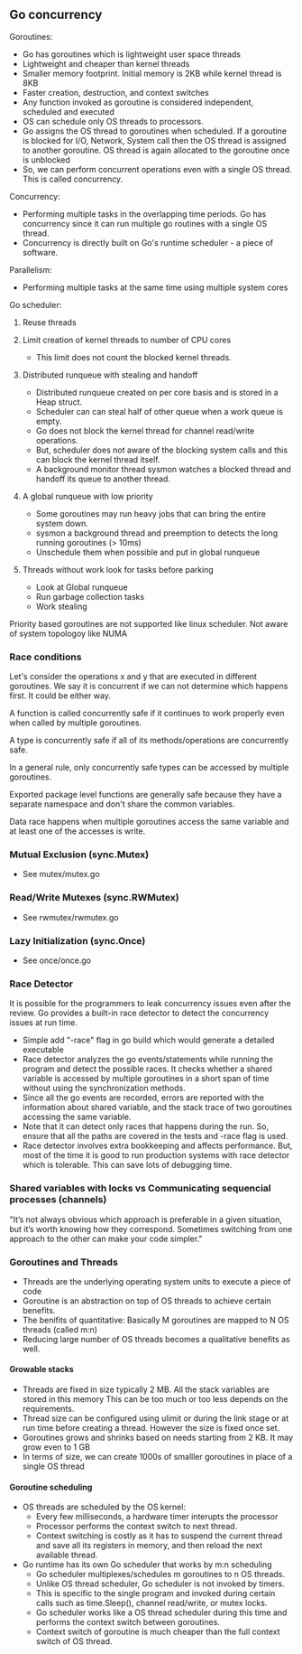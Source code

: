 ## Go concurrency

Goroutines:

  - Go has goroutines which is lightweight user space threads
  - Lightweight and cheaper than kernel threads
  - Smaller memory footprint. Initial memory is 2KB while kernel thread is 8KB
  - Faster creation, destruction, and context switches
  - Any function invoked as goroutine is considered independent, scheduled
    and executed
  - OS can schedule only OS threads to processors.
  - Go assigns the OS thread to goroutines when scheduled. If a goroutine is
    blocked for I/O, Network, System call then the OS thread is assigned to
    another goroutine. OS thread is again allocated to the goroutine once is
    unblocked
  - So, we can perform concurrent operations even with a single OS thread.
    This is called concurrency.

Concurrency:
  - Performing multiple tasks in the overlapping time periods. Go has
    concurrency since it can run multiple go routines with a single OS thread.
  - Concurrency is directly built on Go's runtime scheduler - a piece of software.

Parallelism:
  - Performing multiple tasks at the same time using multiple system cores

Go scheduler:

 1. Reuse threads

 2. Limit creation of kernel threads to number of CPU cores
    - This limit does not count the blocked kernel threads.

 3. Distributed runqueue with stealing and handoff
    - Distributed runqueue created on per core basis and is stored in a Heap struct.
    - Scheduler can can steal half of other queue when a work queue is empty.
    - Go does not block the kernel thread for channel read/write operations.
    - But, scheduler does not aware of the blocking system calls and this
    can block the kernel thread itself.
    - A background monitor thread sysmon watches a blocked thread and handoff its queue to another thread.

 4. A global runqueue with low priority
    - Some goroutines may run heavy jobs that can bring the entire system down.
    - sysmon a background thread and preemption to detects the long running goroutines (> 10ms)
    - Unschedule them when possible and put in global runqueue

 5. Threads without work look for tasks before parking
    - Look at Global runqueue
    - Run garbage collection tasks
    - Work stealing

Priority based goroutines are not supported like linux scheduler.
Not aware of system topologoy like NUMA

### Race conditions

Let's consider the operations x and y that are executed in different goroutines.
We say it is concurrent if we can not determine which happens first. It could be either way.

A function is called concurrently safe if it continues to work properly even when called by
multiple goroutines.

A type is concurrently safe if all of its methods/operations are concurrently safe.

In a general rule, only concurrently safe types can be accessed by multiple goroutines.

Exported package level functions are generally safe because they have a separate namespace and
don't share the common variables.

Data race happens when multiple goroutines access the same variable and at least one of the
accesses is write.

### Mutual Exclusion (sync.Mutex)
- See mutex/mutex.go

### Read/Write Mutexes (sync.RWMutex)
- See rwmutex/rwmutex.go

### Lazy Initialization (sync.Once)
- See once/once.go

### Race Detector
It is possible for the programmers to leak concurrency issues even after the review. Go provides
a built-in race detector to detect the concurrency issues at run time.

- Simple add "-race" flag in go build which would generate a detailed executable
- Race detector analyzes the go events/statements while running the program and detect the
  possible races. It checks whether a shared variable is accessed by multiple goroutines in
  a short span of time without using the synchronization methods.
- Since all the go events are recorded, errors are reported with the information about shared
  variable, and the stack trace of two goroutines accessing the same variable.
- Note that it can detect only races that happens during the run. So, ensure that all the paths
  are covered in the tests and -race flag is used.
- Race detector involves extra bookkeeping and affects performance. But, most of the time it is
  good to run production systems with race detector which is tolerable. This can save lots of
  debugging time.

### Shared variables with locks vs Communicating sequencial processes (channels)

"It’s not always obvious which approach is preferable in a given situation, but it’s worth
knowing how they correspond. Sometimes switching from one approach to the other can
make your code simpler."

### Goroutines and Threads
- Threads are the underlying operating system units to execute a piece of code
- Goroutine is an abstraction on top of OS threads to achieve certain benefits.
- The benifits of quantitative: Basically M goroutines are mapped to N OS threads (called m:n)
- Reducing large number of OS threads becomes a qualitative benefits as well.
#### Growable stacks
- Threads are fixed in size typically 2 MB. All the stack variables are stored in this memory
  This can be too much or too less depends on the requirements.
- Thread size can be configured using ulimit or during the link stage or at run time before
  creating a thread. However the size is fixed once set.
- Goroutines grows and shrinks based on needs starting from 2 KB. It may grow even to 1 GB
- In terms of size, we can create 1000s of smalller goroutines in place of a single OS thread
#### Goroutine scheduling
- OS threads are scheduled by the OS kernel:
    - Every few milliseconds, a hardware timer interupts the processor
    - Processor performs the context switch to next thread.
    - Context switching is costly as it has to suspend the current thread and save all its
      registers in memory, and then reload the next available thread.
- Go runtime has its own Go scheduler that works by m:n scheduling
    - Go scheduler multiplexes/schedules m goroutines to n OS threads.
    - Unlike OS thread scheduler, Go scheduler is not invoked by timers.
    - This is specific to the single program and invoked during certain calls such as
      time.Sleep(), channel read/write, or mutex locks.
    - Go scheduler works like a OS thread scheduler during this time and performs the
      context switch between goroutines.
    - Context switch of goroutine is much cheaper than the full context switch of OS thread.